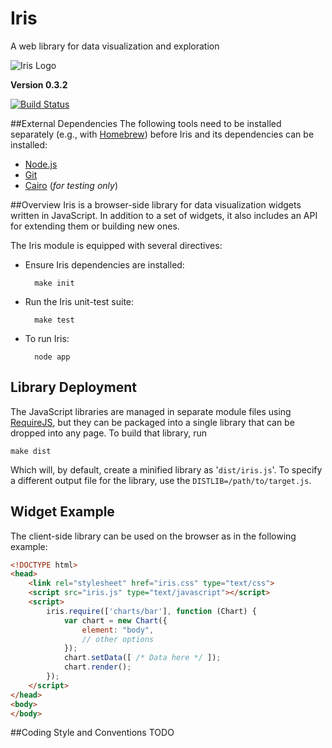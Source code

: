 # Iris
A web library for data visualization and exploration

![Iris Logo][logo]

**Version 0.3.2**

[![Build Status][status-img]][status]

##External Dependencies
The following tools need to be installed separately (e.g., with [Homebrew][brew]) before Iris and its dependencies can be installed:

* [Node.js][node]
* [Git][git]
* [Cairo][cairo] (*for testing only*)

##Overview
Iris is a browser-side library for data visualization widgets written in JavaScript. In addition to a set of widgets, it also includes an API for extending them or building new ones.

The Iris module is equipped with several directives:

* Ensure Iris dependencies are installed:

        make init

* Run the Iris unit-test suite:

        make test

* To run Iris:

        node app

## Library Deployment
The JavaScript libraries are managed in separate module files using [RequireJS][requirejs], but they can be packaged into a single library that can be dropped into any page. To build that library, run

    make dist

Which will, by default, create a minified library as '`dist/iris.js`'. To specify a different output file for the library, use the `DISTLIB=/path/to/target.js`.

## Widget Example
The client-side library can be used on the browser as in the following example:

```html
<!DOCTYPE html>
<head>
    <link rel="stylesheet" href="iris.css" type="text/css">
    <script src="iris.js" type="text/javascript"></script>
    <script>
        iris.require(['charts/bar'], function (Chart) {
            var chart = new Chart({
                element: "body",
                // other options
            });
            chart.setData([ /* Data here */ ]);
            chart.render();
        });
    </script>
</head>
<body>
</body>
```

##Coding Style and Conventions
TODO

 [logo]: https://raw.github.com/gingi/iris/master/public/img/iris-logo-tiny.png
 [status-img]: https://travis-ci.org/gingi/iris.png
 [status]: https://travis-ci.org/gingi/iris
 [brew]: http://mxcl.github.com/homebrew
 [node]: http://nodejs.org
 [git]: http://git-scm.com
 [cairo]: http://cairographics.org
 [requirejs]: http://requirejs.org
